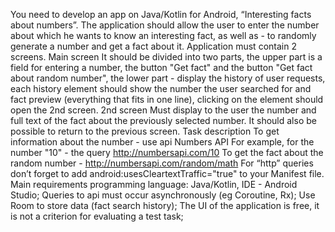 You need to develop an app on Java/Kotlin for Android, “Interesting facts about numbers”. The application should allow the user to enter the number about which he wants to know an interesting fact, as well as - to randomly generate a number and get a fact about it. Application must contain 2 screens.
Main screen It should be divided into two parts, the upper part is a field for entering a number, the button "Get fact" and the button "Get fact about random number", the lower part - display the history of user requests, each history element should show the number the user searched for and fact preview (everything that fits in one line), clicking on the element should open the 2nd screen.
2nd screen Must display to the user the number and full text of the fact about the previously selected number. It should also be possible to return to the previous screen.
Task description To get information about the number - use api Numbers API For example, for the number "10" - the query http://numbersapi.com/10 To get the fact about the random number - http://numbersapi.com/random/math For “http” queries don’t forget to add android:usesCleartextTraffic="true" to your Manifest file.
Main requirements programming language: Java/Kotlin, IDE - Android Studio; Queries to api must occur asynchronously (eg Coroutine, Rx); Use Room to store data (fact search history); The UI of the application is free, it is not a criterion for evaluating a test task;
